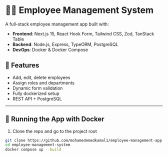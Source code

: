 # 🧑‍💼 Employee Management System

A full-stack employee management app built with:

- **Frontend**: Next.js 15, React Hook Form, Tailwind CSS, Zod, TanStack Table
- **Backend**: Node.js, Express, TypeORM, PostgreSQL
- **DevOps**: Docker & Docker Compose

## 🧰 Features

- Add, edit, delete employees
- Assign roles and departments
- Dynamic form validation
- Fully dockerized setup
- REST API + PostgreSQL

---

## 🐳 Running the App with Docker

1. Clone the repo and go to the project root

```bash
git clone https://github.com/mohamedemadkamal1/employee-management-app
cd employee-management-system
docker compose up --build
```
